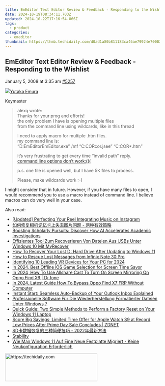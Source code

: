 ```yaml
---
title: EmEditor Text Editor Review & Feedback - Responding to the Wishlist
date: 2024-10-19T08:34:11.703Z
updated: 2024-10-22T17:16:54.866Z
tags:
  - product
categories:
  - emeditor
thumbnail: https://thmb.techidaily.com/d0ad1a80b811183ca46ae79924e7000317315a162e7cdec3aea5493a006f5c51.jpg
---
```


## EmEditor Text Editor Review & Feedback - Responding to the Wishlist

January 5, 2008 at 3:35 am [#5257](https://tools.techidaily.com/emeditor/products/) 

[![](https://secure.gravatar.com/avatar/a0a6377144ed3636f985d87303f65ed2?s=80&d=identicon&r=g)Yutaka Emura](https://www.emeditor.com/forums/users/yemura/ "View Yutaka Emura's profile")

Keymaster

> alexq wrote:  
> Thanks for your prog and efforts!  
> the only problem I have is opening multiple files  
> from the command line using wildcards, like in this thread
> 
> I need to apply macro for multiple .htm files.  
> my command line is:  
> “D:EmEditorEmEditor.exe” /mf “C:CORcor.jsee” “C:COR\*.htm”
> 
> it’s very frustrating to get every time “invalid path” reply.  
> [command line options don’t work:(((](https://tools.techidaily.com/emeditor/products/)
> 
> p.s. one file is opened well, but I have 5K files to process.
> 
> Please, make wildcards work :-)

 I might consider that in future. However, if you have many files to open, I would recommend you to use a macro instead of command line. I believe macros can do very well in your case.

<ins class="adsbygoogle"
     style="display:block"
     data-ad-format="autorelaxed"
     data-ad-client="ca-pub-7571918770474297"
     data-ad-slot="1223367746"></ins>

<ins class="adsbygoogle"
     style="display:block"
     data-ad-client="ca-pub-7571918770474297"
     data-ad-slot="8358498916"
     data-ad-format="auto"
     data-full-width-responsive="true"></ins>

<span class="atpl-alsoreadstyle">Also read:</span>
<div><ul>
<li><a href="https://instagram-clips.techidaily.com/updated-perfecting-your-reel-integrating-music-on-instagram/"><u>[Updated] Perfecting Your Reel Integrating Music on Instagram</u></a></li>
<li><a href="https://win-alternatives.techidaily.com/5aac5l2v5lplusu5asn55u45py66k6w5bplusg5y2h5lik5asx5y675zuplus54mh6zeu6akyic0g5lik56en5pyj5pwi562w55wl/"><u>如何修复相机记忆卡上失去图片问题 - 两种有效策略</u></a></li>
<li><a href="https://tech-revival.techidaily.com/boosting-scholarly-pursuits-discover-how-ai-accelerates-academic-investigations/"><u>Boosting Scholarly Pursuits: Discover How AI Accelerates Academic Investigations</u></a></li>
<li><a href="https://win-alternatives.techidaily.com/effizientes-tool-zum-recoverieren-von-dateien-aus-usbs-unter-windows-10-mit-myrecover/"><u>Effizientes Tool Zum Recoverieren Von Dateien Aus USBs Unter Windows 10 Mit MyRecover</u></a></li>
<li><a href="https://win-alternatives.techidaily.com/how-to-recover-your-lost-d-hard-drive-after-updating-to-windows-11/"><u>How To Recover Your Lost D: Hard Drive After Updating to Windows 11</u></a></li>
<li><a href="https://blog-min.techidaily.com/how-to-rescue-lost-messages-from-infinix-note-30-pro-by-fonelab-android-recover-messages/"><u>How to Rescue Lost Messages from Infinix Note 30 Pro</u></a></li>
<li><a href="https://fox-friendly.techidaily.com/identifying-10-leading-vr-devices-for-your-pc-for-2024/"><u>Identifying 10 Leading VR Devices for Your PC for 2024</u></a></li>
<li><a href="https://screen-recording.techidaily.com/in-2024-best-offline-ios-game-selection-for-screen-time-savor/"><u>In 2024, Best Offline iOS Game Selection for Screen Time Savor</u></a></li>
<li><a href="https://screen-mirror.techidaily.com/in-2024-how-to-use-allshare-cast-to-turn-on-screen-mirroring-on-oppo-find-x6-drfone-by-drfone-android/"><u>In 2024, How To Use Allshare Cast To Turn On Screen Mirroring On Oppo Find X6 | Dr.fone</u></a></li>
<li><a href="https://android-frp.techidaily.com/in-2024-latest-guide-how-to-bypass-oppo-find-x7-frp-without-computer-by-drfone-android/"><u>In 2024, Latest Guide How To Bypass Oppo Find X7 FRP Without Computer</u></a></li>
<li><a href="https://win-alternatives.techidaily.com/instant-start-seamless-auto-backup-of-your-outlook-inbox-explained/"><u>Instant Start: Seamless Auto-Backup of Your Outlook Inbox Explained</u></a></li>
<li><a href="https://discover-excellent.techidaily.com/professionelle-software-fur-die-wiederherstellung-formatierter-dateien-unter-windows-7/"><u>Professionelle Software Für Die Wiederherstellung Formatierter Dateien Unter Windows 7</u></a></li>
<li><a href="https://win-alternatives.techidaily.com/quick-guide-two-simple-methods-to-perform-a-factory-reset-on-your-windows-11-laptop/"><u>Quick Guide: Two Simple Methods to Perform a Factory Reset on Your Windows 11 Laptop</u></a></li>
<li><a href="https://tech-hub.techidaily.com/score-big-savings-limited-time-offer-for-apple-watch-s9-at-record-low-prices-after-prime-day-sale-concludes-zdnet/"><u>Score Big Savings: Limited Time Offer for Apple Watch S9 at Record Low Prices After Prime Day Sale Concludes | ZDNET</u></a></li>
<li><a href="https://win-alternatives.techidaily.com/sd-2022/"><u>SD卡数据恢复的三种简便技巧 - 2022年最新方法</u></a></li>
<li><a href="https://win-alternatives.techidaily.com/stability/"><u>Stability</u></a></li>
<li><a href="https://win-alternatives.techidaily.com/wie-man-windows-11-auf-eine-neue-festplatte-migriert-keine-neukonfiguration-erforderlich/"><u>Wie Man Windows 11 Auf Eine Neue Festplatte Migriert - Keine Neukonfiguration Erforderlich</u></a></li>
</ul></div>

<!-- affiliate ads begin -->
<a href="https://aligracehair.sjv.io/c/5597632/1880940/19272" target="_top" id="1880940">
  <img src="//a.impactradius-go.com/display-ad/19272-1880940" border="0" alt="https://techidaily.com" width="300" height="90"/>
</a>
<img height="0" width="0" src="https://aligracehair.sjv.io/i/5597632/1880940/19272" style="position:absolute;visibility:hidden;" border="0" />
<!-- affiliate ads end -->

